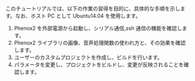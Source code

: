 このチュートリアルでは、以下の作業の習得を目的に、具体的な手順を示します。なお、ホスト PC として Ubuntu14.04 を使用します。1. Phenox2 を外部電源から起動し、シリアル通信,ssh 通信の機能を確認します。2. Phenox2 ライブラリの画像、音声処理関数の使われ方と、その効果を確認します。3. ユーザーのカスタムプロジェクトを作成し、ビルドを行います。4. パラメータを変更し、プロジェクトをビルドし、変更が反映されることを確認します。